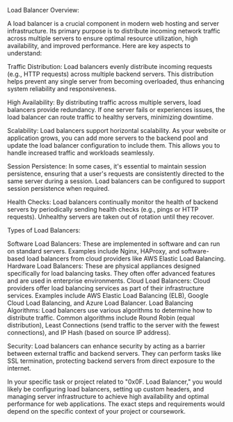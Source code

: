 Load Balancer Overview:

A load balancer is a crucial component in modern web hosting and server infrastructure. Its primary purpose is to distribute incoming network traffic across multiple servers to ensure optimal resource utilization, high availability, and improved performance. Here are key aspects to understand:

Traffic Distribution: Load balancers evenly distribute incoming requests (e.g., HTTP requests) across multiple backend servers. This distribution helps prevent any single server from becoming overloaded, thus enhancing system reliability and responsiveness.

High Availability: By distributing traffic across multiple servers, load balancers provide redundancy. If one server fails or experiences issues, the load balancer can route traffic to healthy servers, minimizing downtime.

Scalability: Load balancers support horizontal scalability. As your website or application grows, you can add more servers to the backend pool and update the load balancer configuration to include them. This allows you to handle increased traffic and workloads seamlessly.

Session Persistence: In some cases, it's essential to maintain session persistence, ensuring that a user's requests are consistently directed to the same server during a session. Load balancers can be configured to support session persistence when required.

Health Checks: Load balancers continually monitor the health of backend servers by periodically sending health checks (e.g., pings or HTTP requests). Unhealthy servers are taken out of rotation until they recover.

Types of Load Balancers:

Software Load Balancers: These are implemented in software and can run on standard servers. Examples include Nginx, HAProxy, and software-based load balancers from cloud providers like AWS Elastic Load Balancing.
Hardware Load Balancers: These are physical appliances designed specifically for load balancing tasks. They often offer advanced features and are used in enterprise environments.
Cloud Load Balancers: Cloud providers offer load balancing services as part of their infrastructure services. Examples include AWS Elastic Load Balancing (ELB), Google Cloud Load Balancing, and Azure Load Balancer.
Load Balancing Algorithms: Load balancers use various algorithms to determine how to distribute traffic. Common algorithms include Round Robin (equal distribution), Least Connections (send traffic to the server with the fewest connections), and IP Hash (based on source IP address).

Security: Load balancers can enhance security by acting as a barrier between external traffic and backend servers. They can perform tasks like SSL termination, protecting backend servers from direct exposure to the internet.

In your specific task or project related to "0x0F. Load Balancer," you would likely be configuring load balancers, setting up custom headers, and managing server infrastructure to achieve high availability and optimal performance for web applications. The exact steps and requirements would depend on the specific context of your project or coursework.






